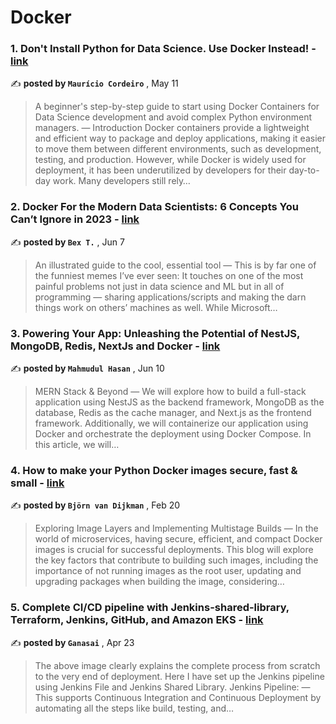 
<h1>Docker</h1>
<h3>1. Don't Install Python for Data Science. Use Docker Instead! - <a href=https://medium.com/better-programming/dont-install-python-for-data-science-use-docker-instead-bb61c585febc?source=tag_page---------0-85--------------------3a2f995c_f8a8_4601_b41b_71a3e4e09063-------17>link</a></h3>

✍️ **posted by `Maurício Cordeiro`** , <date>May 11</date>

<blockquote>A beginner's step-by-step guide to start using Docker Containers for Data Science development and avoid complex Python environment managers. —  Introduction Docker containers provide a lightweight and efficient way to package and deploy applications, making it easier to move them between different environments, such as development, testing, and production. However, while Docker is widely used for deployment, it has been underutilized by developers for their day-to-day work. Many developers still rely…</blockquote>

<h3>2. Docker For the Modern Data Scientists: 6 Concepts You Can’t Ignore in 2023 - <a href=https://medium.com/towards-data-science/docker-for-the-modern-data-scientists-6-concepts-you-cant-ignore-in-2023-8c9477e1f4a5?source=tag_page---------1-85--------------------3a2f995c_f8a8_4601_b41b_71a3e4e09063-------17>link</a></h3>

✍️ **posted by `Bex T.`** , <date>Jun 7</date>

<blockquote>An illustrated guide to the cool, essential tool —  This is by far one of the funniest memes I’ve ever seen: It touches on one of the most painful problems not just in data science and ML but in all of programming — sharing applications/scripts and making the darn things work on others’ machines as well. While Microsoft…</blockquote>

<h3>3. Powering Your App: Unleashing the Potential of NestJS, MongoDB, Redis, NextJs and Docker - <a href=https://medium.com/@imahmudul/powering-your-app-unleashing-the-potential-of-nestjs-mongodb-redis-nextjs-and-docker-106afe2aab3?source=tag_page---------2-85--------------------3a2f995c_f8a8_4601_b41b_71a3e4e09063-------17>link</a></h3>

✍️ **posted by `Mahmudul Hasan`** , <date>Jun 10</date>

<blockquote>MERN Stack & Beyond —  We will explore how to build a full-stack application using NestJS as the backend framework, MongoDB as the database, Redis as the cache manager, and Next.js as the frontend framework. Additionally, we will containerize our application using Docker and orchestrate the deployment using Docker Compose. In this article, we will…</blockquote>

<h3>4. How to make your Python Docker images secure, fast & small - <a href=https://medium.com/vantageai/how-to-make-your-python-docker-images-secure-fast-small-b3a6870373a0?source=tag_page---------3-85--------------------3a2f995c_f8a8_4601_b41b_71a3e4e09063-------17>link</a></h3>

✍️ **posted by `Björn van Dijkman`** , <date>Feb 20</date>

<blockquote>Exploring Image Layers and Implementing Multistage Builds —  In the world of microservices, having secure, efficient, and compact Docker images is crucial for successful deployments. This blog will explore the key factors that contribute to building such images, including the importance of not running images as the root user, updating and upgrading packages when building the image, considering…</blockquote>

<h3>5. Complete CI/CD pipeline with Jenkins-shared-library, Terraform, Jenkins, GitHub, and Amazon EKS - <a href=https://medium.com/@ganasai88/complete-ci-cd-pipeline-with-jenkins-shared-library-terraform-jenkins-github-and-amazon-eks-80f980cac6a1?source=tag_page---------4-85--------------------3a2f995c_f8a8_4601_b41b_71a3e4e09063-------17>link</a></h3>

✍️ **posted by `Ganasai`** , <date>Apr 23</date>

<blockquote>The above image clearly explains the complete process from scratch to the very end of deployment. Here I have set up the Jenkins pipeline using Jenkins File and Jenkins Shared Library. Jenkins Pipeline: — This supports Continuous Integration and Continuous Deployment by automating all the steps like build, testing, and…</blockquote>

